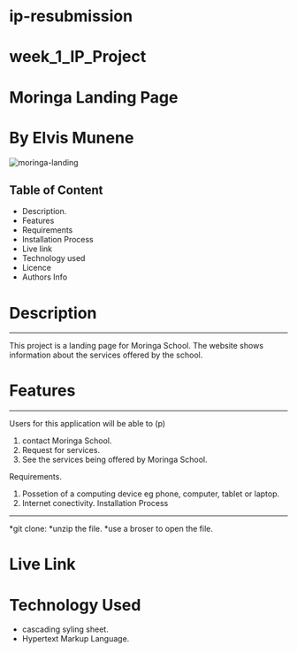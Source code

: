 # ip-resubmission
# week_1_IP_Project
# Moringa Landing Page
# By Elvis Munene

![moringa-landing](https://user-images.githubusercontent.com/104641808/169171527-a25195e2-a6b1-4ced-a8d3-104d188624a1.png)
## Table of Content
* Description.
* Features
* Requirements
* Installation Process
* Live link
* Technology used
* Licence
* Authors Info
# Description
***
This project is a landing page for Moringa School. The website shows information about the services offered by the school.
# Features
***
Users for this application will be able to (p)
1. contact Moringa School.
2. Request for services.
3. See the services being offered by Moringa School.

Requirements.
1. Possetion of a computing device eg phone, computer, tablet or laptop.
2. Internet conectivity.
Installation Process
***
*git clone:
*unzip the file.
*use a broser to open the file.

# Live Link

# Technology Used
* cascading syling sheet.
* Hypertext Markup Language.
